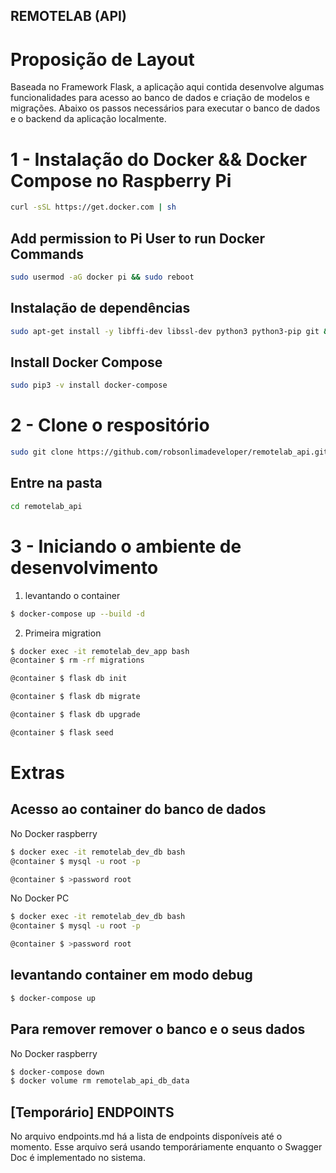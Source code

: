 ## REMOTELAB (API)

# Proposição de Layout

Baseada no Framework Flask, a aplicação aqui contida desenvolve algumas
funcionalidades para acesso ao banco de dados e criação de modelos e migrações.
Abaixo os passos necessários para executar o banco de dados e o backend da aplicação
localmente.

# 1 - Instalação do Docker && Docker Compose no Raspberry Pi

```sh
curl -sSL https://get.docker.com | sh
```

## Add permission to Pi User to run Docker Commands

```sh
sudo usermod -aG docker pi && sudo reboot

```

## Instalação de dependências

```sh
sudo apt-get install -y libffi-dev libssl-dev python3 python3-pip git && sudo apt-get remove python-configparser
```
## Install Docker Compose

```sh
sudo pip3 -v install docker-compose
```

# 2 - Clone o respositório

```sh
sudo git clone https://github.com/robsonlimadeveloper/remotelab_api.git
```

## Entre na pasta

```sh
cd remotelab_api
```

# 3 - Iniciando o ambiente de desenvolvimento

1. levantando o container

```sh
$ docker-compose up --build -d
```

2. Primeira migration

```sh
$ docker exec -it remotelab_dev_app bash
@container $ rm -rf migrations

@container $ flask db init

@container $ flask db migrate

@container $ flask db upgrade

@container $ flask seed
```

# Extras

## Acesso ao container do banco de dados

No Docker raspberry

```sh
$ docker exec -it remotelab_dev_db bash
@container $ mysql -u root -p

@container $ >password root
```

No Docker PC

```sh
$ docker exec -it remotelab_dev_db bash
@container $ mysql -u root -p

@container $ >password root
```

## levantando container em modo debug

```sh
$ docker-compose up
```

## Para remover remover o banco e o seus dados

No Docker raspberry

```sh
$ docker-compose down
$ docker volume rm remotelab_api_db_data
```

## [Temporário] ENDPOINTS

No arquivo endpoints.md há a lista de endpoints disponíveis até o momento.
Esse arquivo será usando temporáriamente enquanto o Swagger Doc é implementado no sistema.